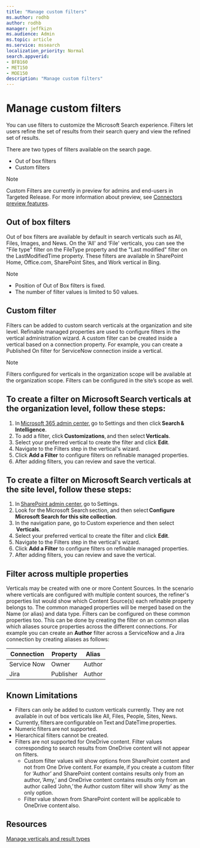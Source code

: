 ```yaml
---
title: "Manage custom filters"
ms.author: rodhb
author: rodhb
manager: jeffkizn
ms.audience: Admin
ms.topic: article
ms.service: mssearch
localization_priority: Normal
search.appverid:
- BFB160
- MET150
- MOE150
description: "Manage custom filters"
---
```


# Manage custom filters

You can use filters to customize the Microsoft Search experience. Filters let users refine the set of results from their search query and view the refined set of results.

There are two types of filters available on the search page. 

   - Out of box filters
   - Custom filters 
    
> [!NOTE]
> Custom Filters are currently in preview for admins and end-users in Targeted Release. For more information about preview, see [Connectors preview features](connectors-overview.md#what-are-the-preview-features).

## Out of box filters

Out of box filters are available by default in search verticals such as All, Files, Images, and News. On the ‘All' and ‘File' verticals, you can see the "File type" filter on the FileType property and the "Last modified" filter on the LastModifiedTime property. These filters are available in SharePoint Home, Office.com, SharePoint Sites, and Work vertical in Bing.

> [!NOTE]
> - Position of Out of Box filters is fixed.  
> - The number of filter values is limited to 50 values.  

## Custom filter

Filters can be added to custom search verticals at the organization and site level. Refinable managed properties are used to configure filters in the vertical administration wizard.  A custom filter can be created inside a vertical based on a connection property. For example, you can create a Published On filter for ServiceNow connection inside a vertical.

> [!NOTE]
> Filters configured for verticals in the organization scope will be available at the organization scope. Filters can be configured in the site’s scope as well.  

## To create a filter on Microsoft Search verticals at the organization level, follow these steps:

1. In [Microsoft 365 admin center](https://admin.microsoft.com/), go to Settings and then click **Search & Intelligence**.
2. To add a filter, click **Customizations**, and then select **Verticals**.
3. Select your preferred vertical to create the filter and click **Edit**.  
4. Navigate to the Filters step in the vertical's wizard.
5. Click **Add a Filter** to configure filters on refinable managed properties.
6. After adding filters, you can review and save the vertical.     

## To create a filter on Microsoft Search verticals at the site level, follow these steps:

1. In [SharePoint admin center](https://sharepoint.com/), go to Settings.
2. Look for the Microsoft Search section, and then select **Configure Microsoft Search for this site collection**.
3. In the navigation pane, go to Custom experience and then select  **Verticals**. 
4. Select your preferred vertical to create the filter and click **Edit**. 
5. Navigate to the Filters step in the vertical's wizard.
6. Click **Add a Filter** to configure filters on refinable managed properties.
7. After adding filters, you can review and save the vertical. 

## Filter across multiple properties 

Verticals may be created with one or more Content Sources. In the scenario where verticals are configured with multiple content sources, the refiner's properties list would show which Content Source(s) each refinable property belongs to. The common managed properties will be merged based on the Name (or alias) and data type. Filters can be configured on these common properties too. This can be done by creating the filter on an common alias which aliases source properties across the different connections. For example you can create an **Author** filter across a ServiceNow and a Jira connection by creating aliases as follows:

 | Connection | Property | Alias |
 | --- | --- | --- |
 | Service Now | Owner | Author |
 | Jira | Publisher | Author |


## Known Limitations

- Filters can only be added to custom verticals currently. They are not available in out of box verticals like All, Files, People, Sites, News. 
- Currently, filters are configurable on Text and DateTime properties.     
- Numeric filters are not supported.    
- Hierarchical filters cannot be created.
- Filters are not supported for OneDrive content. Filter values corresponding to search results from OneDrive content will not appear on filters.    
    - Custom filter values will show options from SharePoint content and not from One Drive content. For example, if you create a custom filter for ‘Author’ and SharePoint content       contains results only from an author, ‘Amy,’ and OneDrive content contains results only from an author called ‘John,’ the Author custom filter will show ‘Amy’ as the only         option.    
    - Filter value shown from SharePoint content will be applicable to OneDrive content also.     


## Resources

[Manage verticals and result types](customize-search-page.md)
